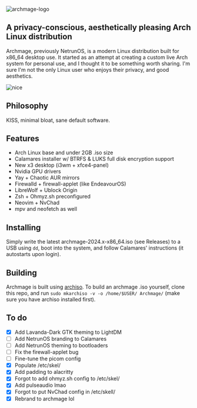 ![archmage-logo](https://github.com/averyfunnygirl/Archmage/assets/116482803/028454e5-948e-4d4b-b50d-a1c146449071)

## A privacy-conscious, aesthetically pleasing Arch Linux distribution

Archmage, previously NetrunOS, is a modern Linux distribution built for x86_64 desktop use. It started as an attempt at creating a custom live Arch system for personal use, and I thought it to be something worth sharing. I'm sure I'm not the only Linux user who enjoys their privacy, and good aesthetics.

![nice](https://github.com/averyfunnygirl/NetrunOS/assets/116482803/7de7a7be-8b56-47bf-be4f-992cee3698db)

## Philosophy
KISS, minimal bloat, sane default software.

## Features
- Arch Linux base and under 2GB .iso size
- Calamares installer w/ BTRFS & LUKS full disk encryption support
- New x3 desktop (i3wm + xfce4-panel)
- Nvidia GPU drivers
- Yay + Chaotic AUR mirrors
- Firewalld + firewall-applet (like EndeavourOS)
- LibreWolf + Ublock Origin
- Zsh + Ohmyz.sh preconfigured
- Neovim + NvChad
- mpv and neofetch as well

## Installing
Simply write the latest archmage-2024.x-x86_64.iso (see Releases) to a USB using ```dd```, boot into the system, and follow Calamares' instructions (it autostarts upon login).

## Building
Archmage is built using [archiso](https://wiki.archlinux.org/title/Archiso).
To build an archmage .iso yourself, clone this repo, and run ```sudo mkarchiso -v -o /home/$USER/ Archmage/``` (make sure you have archiso installed first).

## To do
- [x] Add Lavanda-Dark GTK theming to LightDM
- [ ] Add NetrunOS branding to Calamares
- [ ] Add NetrunOS theming to bootloaders
- [ ] Fix the firewall-applet bug
- [ ] Fine-tune the picom config
- [x] Populate /etc/skel/
- [x] Add padding to alacritty
- [x] Forgot to add ohmyz.sh config to /etc/skel/
- [x] Add pulseaudio lmao
- [x] Forgot to put NvChad config in /etc/skell/
- [x] Rebrand to archmage lol
